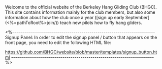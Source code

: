 Welcome to the official website of the Berkeley Hang Gliding Club
(BHGC). This site contains information mainly for the club members, but
also some information about how the club once a year ([sign up early
September](<%=pathToRoot%>join/)) teach new pilots how to fly hang gliders.

<%------------------------------------------------------------------------
Signup Panel:
In order to edit the signup panel / button that appears on the front
page, you need to edit the following HTML file:

https://github.com/BHGC/website/blob/master/templates/signup_button.html
------------------------------------------------------------------------%>
